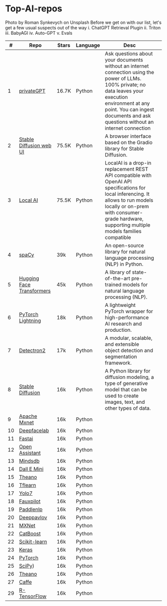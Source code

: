 # Top-AI-repos

Photo by Roman Synkevych on Unsplash
Before we get on with our list, let's get a few usual suspects out of the way
i. ChatGPT Retrieval Plugin
ii. Triton
iii. BabyAGI
iv. Auto-GPT
v. Evals


|#|  Repo  | Stars  |  Language |  Desc |   |
|---|---|---|---|---|---|
|1|[privateGPT](https://github.com/imartinez/privateGPT)|16.7K|   Python |  Ask questions about your documents without an internet connection using the power of LLMs. 100% private; no data leaves your execution environment at any point. You can ingest documents and ask questions without an internet connection |   |
|2|[Stable Diffusion web UI](https://github.com/AUTOMATIC1111/stable-diffusion-webui#stable-diffusion-web-ui)|75.5K| Python   |  A browser interface based on the Gradio library for Stable Diffusion. |   |
|3|[Local AI](https://github.com/go-skynet/local-ai)|75.5K|   Python |  LocalAI is a drop-in replacement REST API compatible with OpenAI API specifications for local inferencing. It allows to run models locally or on-prem with consumer-grade hardware, supporting multiple models families compatible |   |
|4|	[spaCy](https://github.com/explosion/spaCy)	| 39k		| Python		| An open-source library for natural language processing (NLP) in Python.	|
|5| [Hugging Face Transformers](https://github.com/huggingface/transformers)	| 45k	| Python	| A library of state-of-the-art pre-trained models for natural language processing (NLP).| 
|6| [PyTorch Lightning](https://github.com/Lightning-AI/lightning)	| 18k	| Python	| A lightweight PyTorch wrapper for high-performance AI research and production.| 
|7| [Detectron2](https://github.com/facebookresearch/detectron2)	| 17k	| Python	| A modular, scalable, and extensible object detection and segmentation framework.| 
|8| [Stable Diffusion](https://github.com/CompVis/stable-diffusion)	| 16k	| Python	| A Python library for diffusion modeling, a type of generative model that can be used to create images, text, and other types of data.| 
|9| [Apache Mxnet](https://github.com/apache/mxnet)	| 16k	| Python	| | 
|10| [Deepfacelab](https://github.com/iperov/DeepFaceLab)	| 16k	| Python	| | 
|11| [Fastai](https://github.com/fastai)	| 16k	| Python	| | 
|12| [Open Assistant](https://github.com/LAION-AI/Open-Assistant)	| 16k	| Python	| | 
|13| [Mindsdb](https://github.com/mindsdb/mindsdb)	| 16k	| Python	| | 
|14| [Dall E Mini](https://github.com/borisdayma/dalle-mini)	| 16k	| Python	| | 
|15| [Theano](https://github.com/Theano/Theano)	| 16k	| Python	| | 
|16| [Tflearn](https://github.com/tflearn/tflearn)	| 16k	| Python	| | 
|17| [Yolo7](https://github.com/WongKinYiu/yolov7)	| 16k	| Python	| | 
|18| [Fauxpilot](https://github.com/fauxpilot/fauxpilot)	| 16k	| Python	| | 
|19| [Paddlenlp](https://github.com/PaddlePaddle/PaddleNLP)	| 16k	| Python	| | 
|20| [Deeppavlov](https://github.com/deeppavlov/DeepPavlov)	| 16k	| Python	| | 
|21| [MXNet](https://github.com/apache/mxnet)	| 16k	| Python	| | 
|22| [CatBoost](https://github.com/catboost/catboost)	| 16k	| Python	| | 
|22| [Scikit-learn](https://github.com/scikit-learn/scikit-learn)	| 16k	| Python	| | 
|23| [Keras](https://github.com/keras-team/keras)	| 16k	| Python	| | 
|24| [PyTorch](https://github.com/pytorch/pytorch)	| 16k	| Python	| | 
|25| [SciPy](https://github.com/scipy/scipy))	| 16k	| Python	| | 
|26| [Theano](https://github.com/Theano/)	| 16k	| Python	| | 
|27| [Caffe](https://github.com/BVLC/caffe)	| 16k	| Python	| |
|29| [R-TensorFlow](https://github.com/rstudio/tensorflow)	| 16k	| Python	| | 


